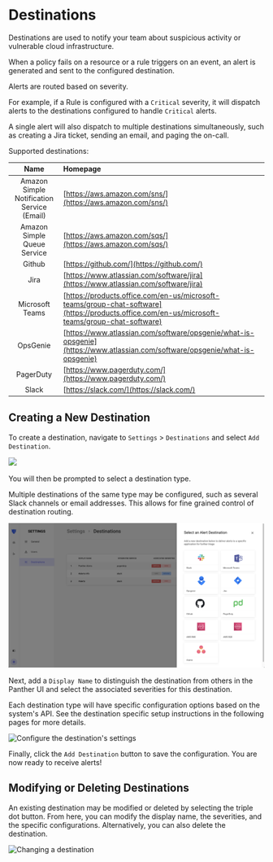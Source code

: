# Destinations

Destinations are used to notify your team about suspicious activity or vulnerable cloud infrastructure.

When a policy fails on a resource or a rule triggers on an event, an alert is generated and sent to the configured destination.

Alerts are routed based on severity.

For example, if a Rule is configured with a `Critical` severity, it will dispatch alerts to the destinations configured to handle `Critical` alerts.

A single alert will also dispatch to multiple destinations simultaneously, such as creating a Jira ticket, sending an email, and paging the on-call.

Supported destinations:

| Name | Homepage |
| :---: | :--- |
| Amazon Simple Notification Service \(Email\) | [https://aws.amazon.com/sns/](https://aws.amazon.com/sns/) |
| Amazon Simple Queue Service | [https://aws.amazon.com/sqs/](https://aws.amazon.com/sqs/) |
| Github | [https://github.com/](https://github.com/) |
| Jira | [https://www.atlassian.com/software/jira](https://www.atlassian.com/software/jira) |
| Microsoft Teams | [https://products.office.com/en-us/microsoft-teams/group-chat-software](https://products.office.com/en-us/microsoft-teams/group-chat-software) |
| OpsGenie | [https://www.atlassian.com/software/opsgenie/what-is-opsgenie](https://www.atlassian.com/software/opsgenie/what-is-opsgenie) |
| PagerDuty | [https://www.pagerduty.com/](https://www.pagerduty.com/) |
| Slack | [https://slack.com/](https://slack.com/) |

## Creating a New Destination

To create a destination, navigate to `Settings` &gt; `Destinations` and select `Add Destination`.

![](../.gitbook/assets/default-destinations-new.png)

You will then be prompted to select a destination type.

Multiple destinations of the same type may be configured, such as several Slack channels or email addresses. This allows for fine grained control of destination routing.

![Select the destination type](../.gitbook/assets/destination-types%20%281%29.png)

Next, add a `Display Name` to distinguish the destination from others in the Panther UI and select the associated severities for this destination.

Each destination type will have specific configuration options based on the system's API. See the destination specific setup instructions in the following pages for more details.

![Configure the destination&apos;s settings](../.gitbook/assets/destination-settings-example.png)

Finally, click the `Add Destination` button to save the configuration. You are now ready to receive alerts!

## Modifying or Deleting Destinations

An existing destination may be modified or deleted by selecting the triple dot button. From here, you can modify the display name, the severities, and the specific configurations. Alternatively, you can also delete the destination.

![Changing a destination](../.gitbook/assets/destination-modificaiton.png)


